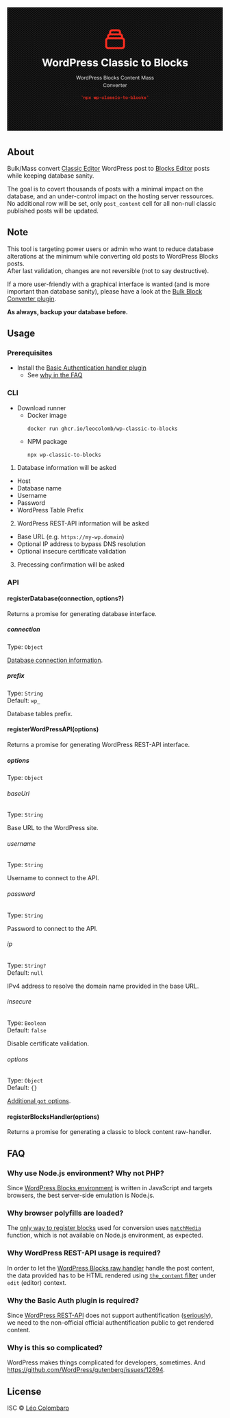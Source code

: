 # ![WordPress Classic to Blocks Content Mass Converter](.github/WordPress-Classic-to-Blocks.png)

## About

Bulk/Mass convert [Classic Editor](https://wordpress.org/plugins/classic-editor/)
WordPress post to [Blocks Editor](https://wordpress.org/support/article/wordpress-editor/)
posts while keeping database sanity.

The goal is to covert thousands of posts with a minimal impact on the database,
and an under-control impact on the hosting server ressources.
No additional row will be set, only `post_content` cell for all non-null classic
published posts will be updated.

## Note

This tool is targeting power users or admin who want to reduce database
alterations at the minimum while converting old posts to WordPress Blocks posts.  
After last validation, changes are not reversible (not to say destructive).

If a more user-friendly with a graphical interface is wanted (and is more
important than database sanity), please have a look at the
[Bulk Block Converter plugin](https://wordpress.org/plugins/bulk-block-converter/).

**As always, backup your database before.**

## Usage

### Prerequisites

* Install the [Basic Authentication handler plugin](https://github.com/WP-API/Basic-Auth)
  * See [why in the FAQ](#why-the-basic-auth-plugin-is-required)

### CLI

* Download runner
  * Docker image
    ```shell
    docker run ghcr.io/leocolomb/wp-classic-to-blocks
    ```
  * NPM package
    ```shell
    npx wp-classic-to-blocks
    ```

1. Database information will be asked
  * Host
  * Database name
  * Username
  * Password
  * WordPress Table Prefix
2. WordPress REST-API information will be asked
  * Base URL (e.g. `https://my-wp.domain`)
  * Optional IP address to bypass DNS resolution
  * Optional insecure certificate validation
3. Precessing confirmation will be asked

### API

#### registerDatabase(connection, options?)

Returns a promise for generating database interface.

##### connection

Type: `Object`

[Database connection information](https://knexjs.org/#Installation-client).

##### prefix

Type: `String`<br>
Default: `wp_`

Database tables prefix.

#### registerWordPressAPI(options)

Returns a promise for generating WordPress REST-API interface.

##### options

Type: `Object`

###### baseUrl

Type: `String`

Base URL to the WordPress site.

###### username

Type: `String`

Username to connect to the API.

###### password

Type: `String`

Password to connect to the API.

###### ip

Type: `String?`<br>
Default: `null`

IPv4 address to resolve the domain name provided in the base URL.

###### insecure

Type: `Boolean`<br>
Default: `false`

Disable certificate validation.

###### options

Type: `Object`<br>
Default: `{}`

[Additional `got` options](https://github.com/sindresorhus/got#goturl-options).

#### registerBlocksHandler(options)

Returns a promise for generating a classic to block content raw-handler.

## FAQ

### Why use Node.js environment? Why not PHP?

Since [WordPress Blocks environment](https://github.com/WordPress/gutenberg) is
written in JavaScript and targets browsers, the best server-side emulation is Node.js.

### Why browser polyfills are loaded?

The [only way to register blocks](https://github.com/WordPress/gutenberg/tree/master/packages/block-library)
used for conversion uses [`matchMedia`](https://developer.mozilla.org/docs/Web/API/Window/matchMedia)
function, which is not available on Node.js environment, as expected.

### Why WordPress REST-API usage is required?

In order to let the [WordPress Blocks raw handler](https://github.com/WordPress/gutenberg/tree/master/packages/blocks#rawHandler)
handle the post content, the data provided has to be HTML rendered using
[`the_content` filter](https://developer.wordpress.org/reference/hooks/the_content/)
under `edit` (editor) context.

### Why the Basic Auth plugin is required?

Since [WordPress REST-API](https://developer.wordpress.org/rest-api/) does not
support authentification ([seriously](https://developer.wordpress.org/rest-api/using-the-rest-api/authentication/)),
we need to the non-official official authentification public to get rendered
content.

### Why is this so complicated?

WordPress makes things complicated for developers, sometimes.
And https://github.com/WordPress/gutenberg/issues/12694.

## License

ISC © [Léo Colombaro](https://colombaro.fr)
